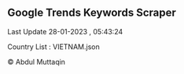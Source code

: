 

## Google Trends Keywords Scraper 
 
Last Update 28-01-2023 , 05:43:24

Country List :
VIETNAM.json



© Abdul Muttaqin 
